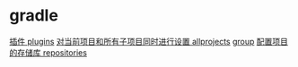 # gradle
[插件 plugins](1.md)  [对当前项目和所有子项目同时进行设置 allprojects](2.md)  [group](3.md) [配置项目的存储库 repositories](4.md)